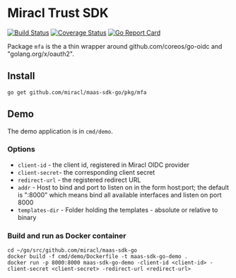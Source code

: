 # Miracl Trust SDK
[![Build Status](https://secure.travis-ci.org/miracl/maas-sdk-go.png?branch=master)](https://travis-ci.org/miracl/maas-sdk-go?branch=master)
[![Coverage Status](https://coveralls.io/repos/miracl/maas-sdk-go/badge.svg?branch=master&service=github)](https://coveralls.io/github/miracl/maas-sdk-go?branch=master)
[![Go Report Card](https://goreportcard.com/badge/github.com/miracl/maas-sdk-go)](https://goreportcard.com/report/github.com/miracl/maas-sdk-go)

Package `mfa` is the a thin wrapper around github.com/coreos/go-oidc and "golang.org/x/oauth2".


## Install

```go get github.com/miracl/maas-sdk-go/pkg/mfa```


## Demo

The demo application is in `cmd/demo`.

### Options

- `client-id` - the client id, registered in Miracl OIDC provider
- `client-secret`- the corresponding client secret
- `redirect-url` - the registered redirect URL
- `addr` - Host to bind and port to listen on in the form host:port; the default is ":8000" which means bind all available interfaces and listen on port 8000
- `templates-dir` - Folder holding the templates - absolute or relative to binary

### Build and run as Docker container

```
cd ~/go/src/github.com/miracl/maas-sdk-go
docker build -f cmd/demo/Dockerfile -t maas-sdk-go-demo .
docker run -p 8000:8000 maas-sdk-go-demo -client-id <client-id> -client-secret <client-secret> -redirect-url <redirect-url>
```
